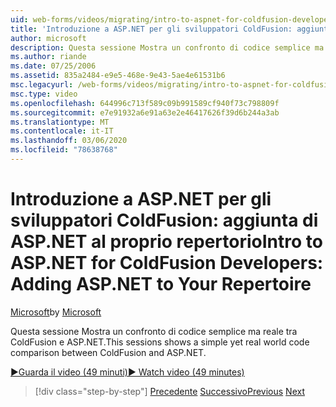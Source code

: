 ```yaml
---
uid: web-forms/videos/migrating/intro-to-aspnet-for-coldfusion-developers-adding-aspnet-to-your-repertoire
title: 'Introduzione a ASP.NET per gli sviluppatori ColdFusion: aggiunta di ASP.NET al proprio repertorio | Microsoft Docs'
author: microsoft
description: Questa sessione Mostra un confronto di codice semplice ma reale tra ColdFusion e ASP.NET.
ms.author: riande
ms.date: 07/25/2006
ms.assetid: 835a2484-e9e5-468e-9e43-5ae4e61531b6
msc.legacyurl: /web-forms/videos/migrating/intro-to-aspnet-for-coldfusion-developers-adding-aspnet-to-your-repertoire
msc.type: video
ms.openlocfilehash: 644996c713f589c09b991589cf940f73c798809f
ms.sourcegitcommit: e7e91932a6e91a63e2e46417626f39d6b244a3ab
ms.translationtype: MT
ms.contentlocale: it-IT
ms.lasthandoff: 03/06/2020
ms.locfileid: "78638768"
---
```

# <a name="intro-to-aspnet-for-coldfusion-developers-adding-aspnet-to-your-repertoire"></a><span data-ttu-id="7fc51-103">Introduzione a ASP.NET per gli sviluppatori ColdFusion: aggiunta di ASP.NET al proprio repertorio</span><span class="sxs-lookup"><span data-stu-id="7fc51-103">Intro to ASP.NET for ColdFusion Developers: Adding ASP.NET to Your Repertoire</span></span>

<span data-ttu-id="7fc51-104">[Microsoft](https://github.com/microsoft)</span><span class="sxs-lookup"><span data-stu-id="7fc51-104">by [Microsoft](https://github.com/microsoft)</span></span>

<span data-ttu-id="7fc51-105">Questa sessione Mostra un confronto di codice semplice ma reale tra ColdFusion e ASP.NET.</span><span class="sxs-lookup"><span data-stu-id="7fc51-105">This sessions shows a simple yet real world code comparison between ColdFusion and ASP.NET.</span></span>

[<span data-ttu-id="7fc51-106">&#9654;Guarda il video (49 minuti)</span><span class="sxs-lookup"><span data-stu-id="7fc51-106">&#9654; Watch video (49 minutes)</span></span>](https://channel9.msdn.com/Blogs/ASP-NET-Site-Videos/intro-to-aspnet-for-coldfusion-developers-adding-aspnet-to-your-repertoire)

> [!div class="step-by-step"]
> <span data-ttu-id="7fc51-107">[Precedente](intro-to-aspnet-for-jsp-developers-building-applications.md)
> [Successivo](introduction-to-aspnet-for-coldfusion-developers-building-an-aspnet-application.md)</span><span class="sxs-lookup"><span data-stu-id="7fc51-107">[Previous](intro-to-aspnet-for-jsp-developers-building-applications.md)
[Next](introduction-to-aspnet-for-coldfusion-developers-building-an-aspnet-application.md)</span></span>
